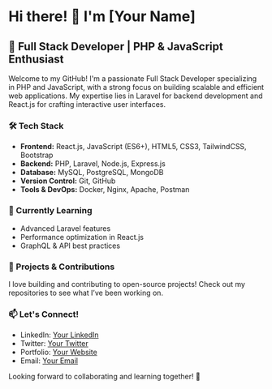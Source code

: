 # Hi there! 👋 I'm [Your Name]

## 🚀 Full Stack Developer | PHP & JavaScript Enthusiast

Welcome to my GitHub! I'm a passionate Full Stack Developer specializing in PHP and JavaScript, with a strong focus on building scalable and efficient web applications. My expertise lies in Laravel for backend development and React.js for crafting interactive user interfaces.

### 🛠 Tech Stack
- **Frontend:** React.js, JavaScript (ES6+), HTML5, CSS3, TailwindCSS, Bootstrap
- **Backend:** PHP, Laravel, Node.js, Express.js
- **Database:** MySQL, PostgreSQL, MongoDB
- **Version Control:** Git, GitHub
- **Tools & DevOps:** Docker, Nginx, Apache, Postman

### 🌱 Currently Learning
- Advanced Laravel features
- Performance optimization in React.js
- GraphQL & API best practices

### 📌 Projects & Contributions
I love building and contributing to open-source projects! Check out my repositories to see what I’ve been working on.

### 📫 Let's Connect!
- LinkedIn: [Your LinkedIn](#)
- Twitter: [Your Twitter](#)
- Portfolio: [Your Website](#)
- Email: [Your Email](#)

Looking forward to collaborating and learning together! 🚀
